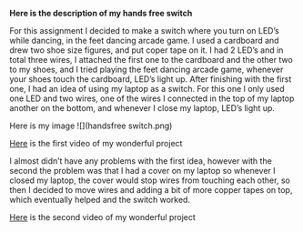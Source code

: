 **Here is the description of my hands free switch**

For this assignment I decided to make a switch where you turn on LED’s while dancing, in the feet dancing arcade game. I used a cardboard and drew two shoe size figures, and put coper tape on it. I had 2 LED’s and in total three wires, I attached the first one to the cardboard and the other two to my shoes, and I tried playing the feet dancing arcade game, whenever your shoes touch the cardboard, LED’s light up.
After finishing with the first one, I had an idea of using my laptop as a switch. For this one I only used one LED and two wires, one of the wires I connected in the top of my laptop another on the bottom, and whenever I close my laptop, LED’s light up. 

Here is my image
![](handsfree switch.png)

[Here](https://youtu.be/Ed8VjfYeGWE) is the first video of my wonderful project

I almost didn’t have any problems with the first idea, however with the second the problem was that I had a cover on my laptop so whenever I closed my laptop, the cover would stop wires from touching each other, so then I decided to move wires and adding a bit of more copper tapes on top, which eventually helped and the switch worked. 

[Here](https://youtu.be/HNtE616FWMY) is the second video of my wonderful project
